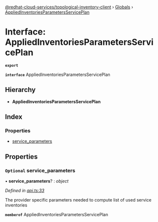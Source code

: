 [@redhat-cloud-services/topological-inventory-client](../README.md) › [Globals](../globals.md) › [AppliedInventoriesParametersServicePlan](appliedinventoriesparametersserviceplan.md)

# Interface: AppliedInventoriesParametersServicePlan

**`export`** 

**`interface`** AppliedInventoriesParametersServicePlan

## Hierarchy

* **AppliedInventoriesParametersServicePlan**

## Index

### Properties

* [service_parameters](appliedinventoriesparametersserviceplan.md#optional-service_parameters)

## Properties

### `Optional` service_parameters

• **service_parameters**? : *object*

*Defined in [api.ts:33](https://github.com/RedHatInsights/javascript-clients/blob/master/packages/topological-inventory/api.ts#L33)*

The provider specific parameters needed to compute list of used service inventories

**`memberof`** AppliedInventoriesParametersServicePlan
